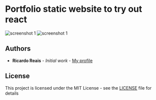 # Portfolio static website to try out react
![screenshot 1](https://imgur.com/a/EEacZZO)
![screenshot 1](https://imgur.com/a/KBCS73I)

## Authors

* **Ricardo Reais** - *Initial work* - [My profile](https://github.com/ricardoreais)

## License

This project is licensed under the MIT License - see the [LICENSE](LICENSE) file for details
